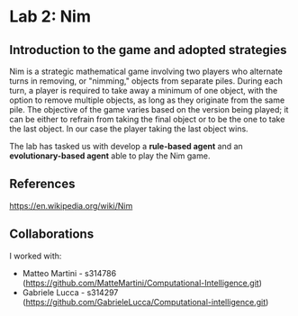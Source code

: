 # Lab 2: Nim

## Introduction to the game and adopted strategies

Nim is a strategic mathematical game involving two players who alternate turns in removing, or "nimming," objects from separate piles. During each turn, a player is required to take away a minimum of one object, with the option to remove multiple objects, as long as they originate from the same pile. The objective of the game varies based on the version being played; it can be either to refrain from taking the final object or to be the one to take the last object. In our case the player taking the last object wins.

The lab has tasked us with develop a **rule-based agent** and an **evolutionary-based agent** able to play the Nim game.


## References

https://en.wikipedia.org/wiki/Nim

## Collaborations
I worked with: 
- Matteo Martini - s314786 (https://github.com/MatteMartini/Computational-Intelligence.git)
- Gabriele Lucca - s314297 (https://github.com/GabrieleLucca/Computational-intelligence.git)
